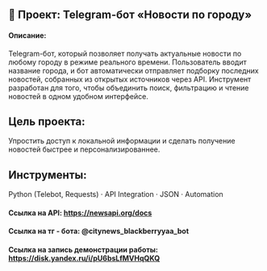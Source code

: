 ## 🤖 Проект: Telegram-бот «Новости по городу» 

#### Описание:
Telegram-бот, который позволяет получать актуальные новости по любому городу в режиме реального времени.
Пользователь вводит название города, и бот автоматически отправляет подборку последних новостей, собранных из открытых источников через API.
Инструмент разработан для того, чтобы объединить поиск, фильтрацию и чтение новостей в одном удобном интерфейсе.

## Цель проекта:
Упростить доступ к локальной информации и сделать получение новостей быстрее и персонализированнее.

## Инструменты:
Python (Telebot, Requests) · API Integration · JSON · Automation

#### Ссылка на API: https://newsapi.org/docs 

#### Ссылка на тг - бота: @citynews_blackberryyaa_bot

#### Ссылка на запись демонстрации работы: https://disk.yandex.ru/i/pU6bsLfMVHqQKQ 